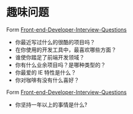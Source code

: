 # 趣味问题

Form [Front-end-Developer-Interview-Questions](https://github.com/h5bp/Front-end-Developer-Interview-Questions)


* 你最近写过什么的很酷的项目吗？
* 在你使用的开发工具中，最喜欢哪些方面？
* 谁使你踏足了前端开发领域？
* 你有什么业余项目吗？是哪种类型的？
* 你最爱的 IE 特性是什么？
* 你对咖啡有没有什么喜好？

Form [Front-end-Developer-Interview-Questions](https://github.com/h5bp/Front-end-Developer-Interview-Questions)


* 你坚持一年以上的事情是什么?
